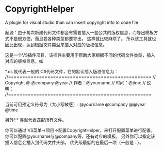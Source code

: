 # CopyrightHelper
A plugin for visual studio than can insert copyright info to code file

起源：由于每次新建代码文件都会有需要插入一些公共的版权信息，而导出模板方式不是很方便，而且要各种类型都要导出，
这样就比较麻烦了。
所以该工具就也因此出现，达到根据文件类型来插入对应的版权信息。


这是一个VS插件项目，该插件主要用于帮助大家根据不同的代码文件类型，插入对应的版权信息，如

*.cs 就代表一般的 C#代码文件，它的默认插入版权信息为：
//===================================================
//  Copyright @  @company @year
//  作者：@yourname
//  时间：@time
//  说明：
//===================================================

当前可用预定义符号为（大小写敏感）:
@yourname
@company
@@year
@time

另外*.* 类型代表匹配所有文件。

你可以通过 VS菜单->项目->配置CopyrightHelper，来打开配置菜单进行配置。
你可以配置@yourname与@company等，还有对应的模板。
另外你可以指定该插入信息会插入到代码文件头部。
优先级最低的在最后一项（一般是 *.* ）。
